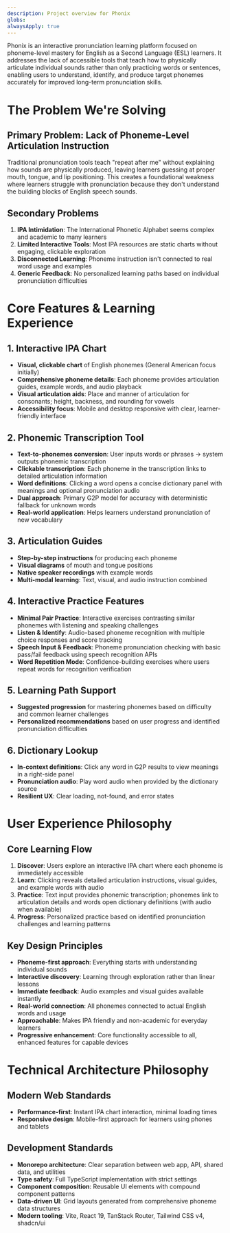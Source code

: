 ```yaml
---
description: Project overview for Phonix
globs:
alwaysApply: true
---
```


Phonix is an interactive pronunciation learning platform focused on phoneme-level mastery for English as a Second Language (ESL) learners. It addresses the lack of accessible tools that teach how to physically articulate individual sounds rather than only practicing words or sentences, enabling users to understand, identify, and produce target phonemes accurately for improved long-term pronunciation skills.

# The Problem We're Solving

## Primary Problem: Lack of Phoneme-Level Articulation Instruction
Traditional pronunciation tools teach "repeat after me" without explaining how sounds are physically produced, leaving learners guessing at proper mouth, tongue, and lip positioning. This creates a foundational weakness where learners struggle with pronunciation because they don't understand the building blocks of English speech sounds.

## Secondary Problems
1. **IPA Intimidation**: The International Phonetic Alphabet seems complex and academic to many learners
2. **Limited Interactive Tools**: Most IPA resources are static charts without engaging, clickable exploration
3. **Disconnected Learning**: Phoneme instruction isn't connected to real word usage and examples
4. **Generic Feedback**: No personalized learning paths based on individual pronunciation difficulties

# Core Features & Learning Experience

## 1. Interactive IPA Chart
- **Visual, clickable chart** of English phonemes (General American focus initially)
- **Comprehensive phoneme details**: Each phoneme provides articulation guides, example words, and audio playback
- **Visual articulation aids**: Place and manner of articulation for consonants; height, backness, and rounding for vowels
- **Accessibility focus**: Mobile and desktop responsive with clear, learner-friendly interface

## 2. Phonemic Transcription Tool
- **Text-to-phonemes conversion**: User inputs words or phrases → system outputs phonemic transcription
- **Clickable transcription**: Each phoneme in the transcription links to detailed articulation information
- **Word definitions**: Clicking a word opens a concise dictionary panel with meanings and optional pronunciation audio
- **Dual approach**: Primary G2P model for accuracy with deterministic fallback for unknown words
- **Real-world application**: Helps learners understand pronunciation of new vocabulary

## 3. Articulation Guides
- **Step-by-step instructions** for producing each phoneme
- **Visual diagrams** of mouth and tongue positions
- **Native speaker recordings** with example words
- **Multi-modal learning**: Text, visual, and audio instruction combined

## 4. Interactive Practice Features
- **Minimal Pair Practice**: Interactive exercises contrasting similar phonemes with listening and speaking challenges
- **Listen & Identify**: Audio-based phoneme recognition with multiple choice responses and score tracking
- **Speech Input & Feedback**: Phoneme pronunciation checking with basic pass/fail feedback using speech recognition APIs
- **Word Repetition Mode**: Confidence-building exercises where users repeat words for recognition verification

## 5. Learning Path Support
- **Suggested progression** for mastering phonemes based on difficulty and common learner challenges
- **Personalized recommendations** based on user progress and identified pronunciation difficulties

## 6. Dictionary Lookup
- **In-context definitions**: Click any word in G2P results to view meanings in a right-side panel
- **Pronunciation audio**: Play word audio when provided by the dictionary source
- **Resilient UX**: Clear loading, not-found, and error states

# User Experience Philosophy

## Core Learning Flow
1. **Discover**: Users explore an interactive IPA chart where each phoneme is immediately accessible
2. **Learn**: Clicking reveals detailed articulation instructions, visual guides, and example words with audio
3. **Practice**: Text input provides phonemic transcription; phonemes link to articulation details and words open dictionary definitions (with audio when available)
4. **Progress**: Personalized practice based on identified pronunciation challenges and learning patterns

## Key Design Principles
- **Phoneme-first approach**: Everything starts with understanding individual sounds
- **Interactive discovery**: Learning through exploration rather than linear lessons
- **Immediate feedback**: Audio examples and visual guides available instantly
- **Real-world connection**: All phonemes connected to actual English words and usage
- **Approachable**: Makes IPA friendly and non-academic for everyday learners
- **Progressive enhancement**: Core functionality accessible to all, enhanced features for capable devices

# Technical Architecture Philosophy

## Modern Web Standards
- **Performance-first**: Instant IPA chart interaction, minimal loading times
- **Responsive design**: Mobile-first approach for learners using phones and tablets

## Development Standards
- **Monorepo architecture**: Clear separation between web app, API, shared data, and utilities
- **Type safety**: Full TypeScript implementation with strict settings
- **Component composition**: Reusable UI elements with compound component patterns
- **Data-driven UI**: Grid layouts generated from comprehensive phoneme data structures
- **Modern tooling**: Vite, React 19, TanStack Router, Tailwind CSS v4, shadcn/ui